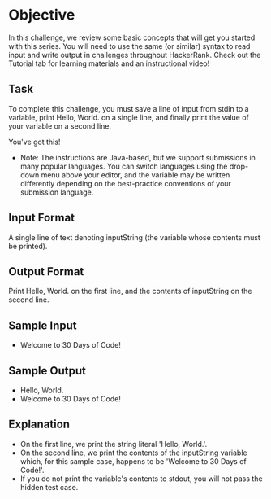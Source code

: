 # Objective
In this challenge, we review some basic concepts that will get you started with this series. You will need to use
the same (or similar) syntax to read input and write output in challenges throughout HackerRank.
Check out the Tutorial tab for learning materials and an instructional video!

## Task
To complete this challenge, you must save a line of input from stdin to a variable, print Hello, World. on a
single line, and finally print the value of your variable on a second line.

You've got this!

* Note: The instructions are Java-based, but we support submissions in many popular languages. You can switch languages
using the drop-down menu above your editor, and the  variable may be written differently depending on the
best-practice conventions of your submission language.


## Input Format
A single line of text denoting inputString (the variable whose contents must be printed).

## Output Format
Print Hello, World. on the first line, and the contents of inputString on the second line.

## Sample Input
* Welcome to 30 Days of Code!

## Sample Output
* Hello, World.
* Welcome to 30 Days of Code!

## Explanation
* On the first line, we print the string literal 'Hello, World.'. 
* On the second line, we print the contents of the inputString variable which, for this sample case, happens to be 'Welcome to 30 Days of Code!'. 
* If you do not print the variable's contents to stdout, you will not pass the hidden test case. 